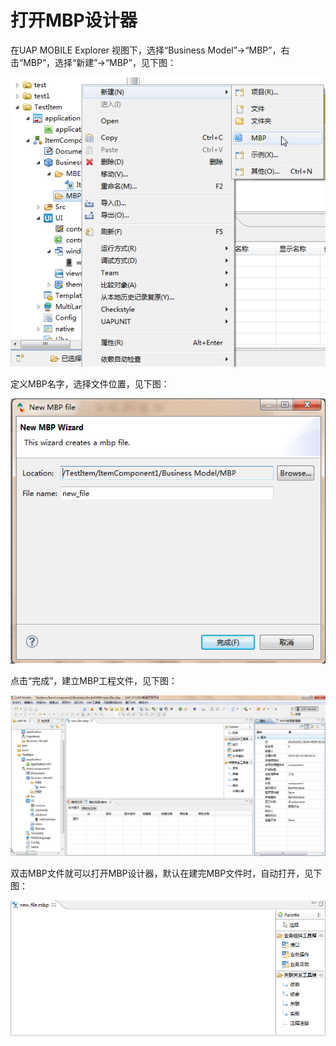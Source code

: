 # 打开MBP设计器

在UAP MOBILE Explorer 视图下，选择“Business Model”->“MBP”，右击“MBP”，选择“新建”->“MBP”，见下图：

![](/articles/studio/7-/images/image67.png)

定义MBP名字，选择文件位置，见下图：

![](/articles/studio/7-/images/image68.png)

点击“完成”，建立MBP工程文件，见下图：

![](/articles/studio/7-/images/image69.png)

双击MBP文件就可以打开MBP设计器，默认在建完MBP文件时，自动打开，见下图：

![](/articles/studio/7-/images/image70.png)

